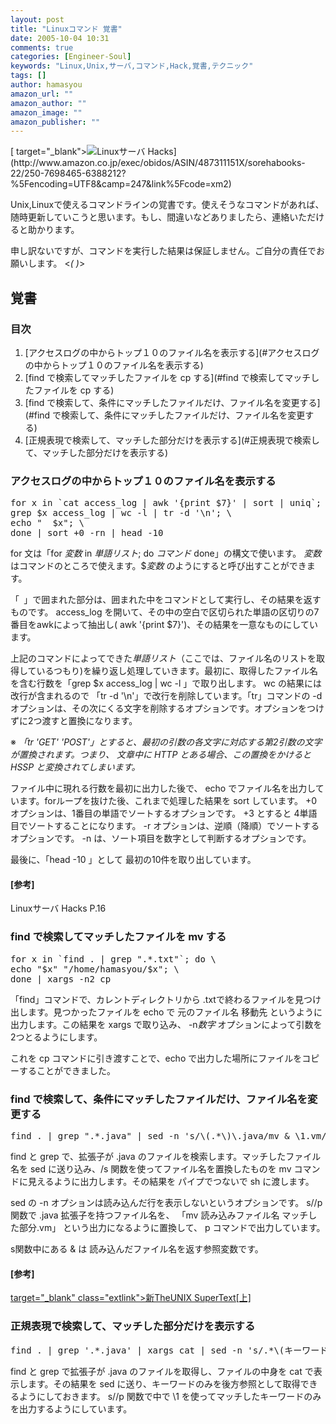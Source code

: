 ```yaml
---
layout: post
title: "Linuxコマンド 覚書"
date: 2005-10-04 10:31
comments: true
categories: [Engineer-Soul]
keywords: "Linux,Unix,サーバ,コマンド,Hack,覚書,テクニック"
tags: []
author: hamasyou
amazon_url: ""
amazon_author: ""
amazon_image: ""
amazon_publisher: ""
---
```


<p>
[ target="_blank"><img src="http://images-jp.amazon.com/images/P/487311151X.09._PE0_SCMZZZZZZZ_.jpg" border="0" alt="Linuxサーバ Hacks" />](http://www.amazon.co.jp/exec/obidos/ASIN/487311151X/sorehabooks-22/250-7698465-6388212?%5Fencoding=UTF8&camp=247&link%5Fcode=xm2)
</p>

Unix,Linuxで使えるコマンドラインの覚書です。使えそうなコマンドがあれば、随時更新していこうと思います。もし、間違いなどありましたら、連絡いただけると助かります。

申し訳ないですが、コマンドを実行した結果は保証しません。ご自分の責任でお願いします。 <_(_ _)_>


<!-- more -->

<h2>覚書</h2>

<h3>目次</h3>

<ol>
<li>[アクセスログの中からトップ１０のファイル名を表示する](#アクセスログの中からトップ１０のファイル名を表示する)</li>
<li>[find で検索してマッチしたファイルを cp する](#find で検索してマッチしたファイルを cp する)</li>
<li>[find で検索して、条件にマッチしたファイルだけ、ファイル名を変更する](#find で検索して、条件にマッチしたファイルだけ、ファイル名を変更する)</li>
<li>[正規表現で検索して、マッチした部分だけを表示する](#正規表現で検索して、マッチした部分だけを表示する)</li>
</ol>

<h3 id="アクセスログの中からトップ１０のファイル名を表示する">アクセスログの中からトップ１０のファイル名を表示する</h3>

<pre class="console">for x in `cat access_log | awk '{print $7}' | sort | uniq`; do \ 
grep $x access_log | wc -l | tr -d '\n'; \
echo &quot;  $x&quot;; \
done | sort +0 -rn | head -10</pre>

for 文は「for <i>変数</i> in <i>単語リスト</i>; do <i>コマンド</i> done」の構文で使います。 <i>変数</i>はコマンドのところで使えます。$<i>変数</i> のようにすると呼び出すことができます。

「` `」で囲まれた部分は、囲まれた中をコマンドとして実行し、その結果を返すものです。 access_log を開いて、その中の空白で区切られた単語の区切りの7番目をawkによって抽出し( awk '{print $7}')、その結果を一意なものにしています。

上記のコマンドによってできた<i>単語リスト</i>（ここでは、ファイル名のリストを取得しているつもり)を繰り返し処理していきます。最初に、取得したファイル名を含む行数を「grep $x access_log | wc -l 」で取り出します。 wc の結果には改行が含まれるので 「tr -d '\n'」で改行を削除しています。「tr」コマンドの -d オプションは、その次にくる文字を削除するオプションです。オプションをつけずに2つ渡すと置換になります。

※<i> 「tr 'GET' 'POST'」とすると、最初の引数の各文字に対応する第2引数の文字が置換されます。つまり、 文章中に HTTP とある場合、この置換をかけると HSSP と変換されてしまいます。</i>

ファイル中に現れる行数を最初に出力した後で、 echo でファイル名を出力しています。forループを抜けた後、これまで処理した結果を sort しています。 +0 オプションは、1番目の単語でソートするオプションです。 +3 とすると 4単語目でソートすることになります。 -r オプションは、逆順（降順）でソートするオプションです。 -n は、ソート項目を数字として判断するオプションです。

最後に、「head -10 」として 最初の10件を取り出しています。

<h4>[参考]</h4>

Linuxサーバ Hacks P.16

<h3 id="find で検索してマッチしたファイルを cp する">find で検索してマッチしたファイルを mv する</h3>

<pre class="console">for x in `find . | grep ".*.txt"`; do \
echo "$x" "/home/hamasyou/$x"; \
done | xargs -n2 cp</pre>

「find」コマンドで、カレントディレクトリから .txtで終わるファイルを見つけ出します。見つかったファイルを echo で 元のファイル名 移動先 というように出力します。この結果を xargs で取り込み、 -n<i>数字</i> オプションによって引数を2つとるようにします。

これを cp コマンドに引き渡すことで、echo で出力した場所にファイルをコピーすることができました。

<h3 id="find で検索して、条件にマッチしたファイルだけ、ファイル名を変更する">find で検索して、条件にマッチしたファイルだけ、ファイル名を変更する</h3>

<pre class="console">find . | grep &quot;.*.java&quot; | sed -n 's/\(.*\)\.java/mv &amp; \1.vm/p' |sh</pre>

find と grep で、拡張子が .java のファイルを検索します。マッチしたファイル名を sed に送り込み、/s 関数を使ってファイル名を置換したものを mv コマンドに見えるように出力します。その結果を パイプでつないで sh に渡します。

sed の -n オプションは読み込んだ行を表示しないというオプションです。 s//p 関数で .java 拡張子を持つファイル名を、 「mv 読み込みファイル名 マッチした部分.vm」 という出力になるように置換して、 p コマンドで出力しています。

s関数中にある &amp; は 読み込んだファイル名を返す参照変数です。

<h4>[参考]</h4>

[ target="_blank" class="extlink">新TheUNIX SuperText[上]](http://www.amazon.co.jp/exec/obidos/ASIN/4774116823/sorehabooks-22/250-7698465-6388212?%5Fencoding=UTF8&camp=247&link%5Fcode=xm2)

<h3 id="正規表現で検索して、マッチした部分だけを表示する">正規表現で検索して、マッチした部分だけを表示する</h3>

<pre class="console">find . | grep '.*.java' | xargs cat | sed -n 's/.*\(キーワード\).*/\1/p'</pre>

find と grep で拡張子が .java のファイルを取得し、ファイルの中身を cat で表示します。その結果を sed に送り、キーワードのみを後方参照として取得できるようにしておきます。 s//p 関数で中で \1 を使ってマッチしたキーワードのみを出力するようにしています。




